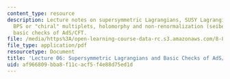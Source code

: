 ```yaml
---
content_type: resource
description: Lecture notes on supersymmetric Lagrangians, SUSY Lagrangians, superspace,
  BPS or "chiral" multiplets, holomorphy and non-renormalization (seibergology), and
  basic checks of AdS/CFT.
file: /media/https%3A/open-learning-course-data-rc.s3.amazonaws.com/8-821-string-theory-fall-2008/af966809bba8f11cacf5f4e88d75ed1d_lecture06.pdf
file_type: application/pdf
resourcetype: Document
title: 'Lecture 06: Supersymmetric Lagrangians and Basic Checks of AdS/CFT'
uid: af966809-bba8-f11c-acf5-f4e88d75ed1d
---
```

